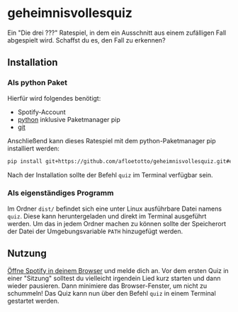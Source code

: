 # geheimnisvollesquiz

Ein "Die drei ???" Ratespiel, in dem ein Ausschnitt aus einem zufälligen Fall
abgespielt wird.
Schaffst du es, den Fall zu erkennen?

## Installation

### Als python Paket

Hierfür wird folgendes benötigt:

- Spotify-Account
- [python](https://www.python.org/downloads/) inklusive Paketmanager pip
- [git](https://git-scm.com/downloads)

Anschließend kann dieses Ratespiel mit dem python-Paketmanager pip installiert werden:

```bash
pip install git+https://github.com/afloetotto/geheimnisvollesquiz.git#egg=geheimnisvollesquiz
```

Nach der Installation sollte der Befehl `quiz` im Terminal verfügbar sein.

### Als eigenständiges Programm

Im Ordner `dist/` befindet sich eine unter Linux ausführbare Datei namens `quiz`.
Diese kann heruntergeladen und direkt im Terminal ausgeführt werden.
Um das in jedem Ordner machen zu können sollte der Speicherort der Datei der
Umgebungsvariable `PATH` hinzugefügt werden.

## Nutzung

[Öffne Spotify in deinem Browser](https://open.spotify.com/) und melde dich an.
Vor dem ersten Quiz in einer "Sitzung" solltest du vielleicht irgendein Lied
kurz starten und dann wieder pausieren.
Dann minimiere das Browser-Fenster, um nicht zu schummeln!
Das Quiz kann nun über den Befehl `quiz` in einem Terminal gestartet werden.
